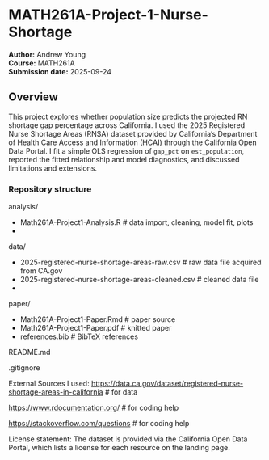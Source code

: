 # MATH261A-Project-1-Nurse-Shortage

**Author:** Andrew Young  
**Course:** MATH261A  
**Submission date:** 2025-09-24

## Overview

This project explores whether population size predicts the projected RN shortage gap percentage across California. I used the 2025 Registered Nurse Shortage Areas (RNSA) dataset provided by California’s Department of Health Care Access and Information (HCAI) through the California Open Data Portal. I fit a simple OLS regression of `gap_pct` on `est_population`, reported the fitted relationship and model diagnostics, and discussed limitations and extensions.

### Repository structure

analysis/
- Math261A-Project1-Analysis.R # data import, cleaning, model fit, plots
- 
data/
- 2025-registered-nurse-shortage-areas-raw.csv # raw data file acquired from CA.gov
- 2025-registered-nurse-shortage-areas-cleaned.csv # cleaned data file
- 
paper/
- Math261A-Project1-Paper.Rmd # paper source
- Math261A-Project1-Paper.pdf # knitted paper 
- references.bib # BibTeX references

README.md

.gitignore

External Sources I used:
https://data.ca.gov/dataset/registered-nurse-shortage-areas-in-california # for data

https://www.rdocumentation.org/ # for coding help

https://stackoverflow.com/questions # for coding help

License statement: The dataset is provided via the California Open Data Portal, which lists a license for each resource on the landing page.
